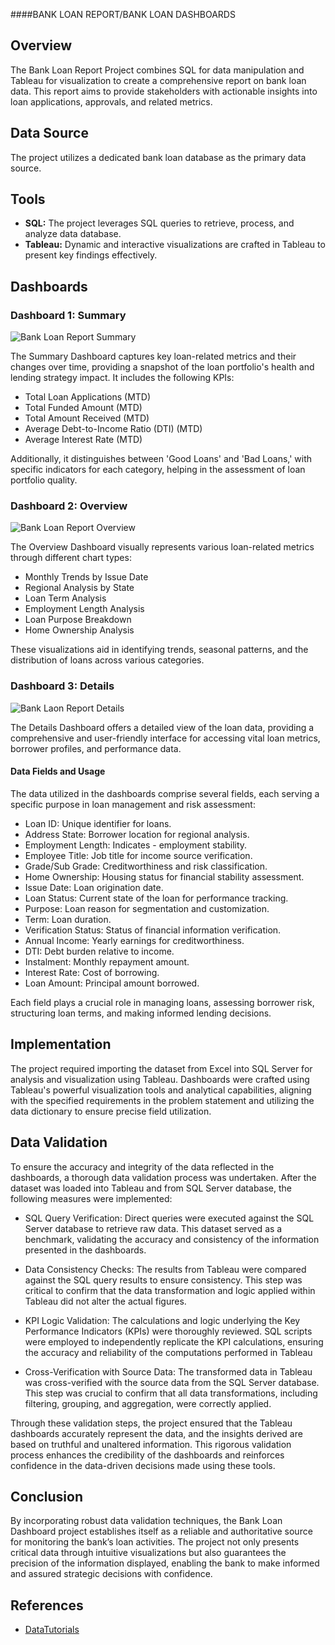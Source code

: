 ####BANK LOAN REPORT/BANK LOAN DASHBOARDS

## Overview
The Bank Loan Report Project combines SQL for data manipulation and Tableau for visualization to create a comprehensive report on bank loan data. This report aims to provide stakeholders with actionable insights into loan applications, approvals, and related metrics.


## Data Source
The project utilizes a dedicated bank loan database as the primary data source.

## Tools
- **SQL:** The project leverages SQL queries to retrieve, process, and analyze data database.
- **Tableau:** Dynamic and interactive visualizations are crafted in Tableau to present key findings effectively.


## Dashboards
### Dashboard 1: Summary


![Bank Loan Report Summary](https://github.com/user-attachments/assets/b1f9ce33-ca61-4f07-b4b5-4424d10cc118)


The Summary Dashboard captures key loan-related metrics and their changes over time, providing a snapshot of the loan portfolio's health and lending strategy impact. It includes the following KPIs:
- Total Loan Applications (MTD)
- Total Funded Amount (MTD)
- Total Amount Received (MTD)
- Average Debt-to-Income Ratio (DTI) (MTD)
- Average Interest Rate (MTD)


Additionally, it distinguishes between 'Good Loans' and 'Bad Loans,' with specific indicators for each category, helping in the assessment of loan portfolio quality.


### Dashboard 2: Overview

![Bank Loan Report Overview](https://github.com/user-attachments/assets/9669ccb0-2202-4ca0-820e-af08f1838bec)

The Overview Dashboard visually represents various loan-related metrics through different chart types:
- Monthly Trends by Issue Date 
- Regional Analysis by State 
- Loan Term Analysis 
- Employment Length Analysis 
- Loan Purpose Breakdown
- Home Ownership Analysis 

These visualizations aid in identifying trends, seasonal patterns, and the distribution of loans across various categories.

### Dashboard 3: Details

![Bank Laon Report Details](https://github.com/user-attachments/assets/bb0b981f-0709-4dfb-9fdf-db8312230df7)


The Details Dashboard offers a detailed view of the loan data, providing a comprehensive and user-friendly interface for accessing vital loan metrics, borrower profiles, and performance data.

#### Data Fields and Usage
The data utilized in the dashboards comprise several fields, each serving a specific purpose in loan management and risk assessment:

- Loan ID: Unique identifier for loans.
- Address State: Borrower location for regional analysis.
- Employment Length: Indicates - employment stability.
- Employee Title: Job title for income source verification.
- Grade/Sub Grade: Creditworthiness and risk classification.
- Home Ownership: Housing status for financial stability assessment.
- Issue Date: Loan origination date.
- Loan Status: Current state of the loan for performance tracking.
- Purpose: Loan reason for segmentation and customization.
- Term: Loan duration.
- Verification Status: Status of financial information verification.
- Annual Income: Yearly earnings for creditworthiness.
- DTI: Debt burden relative to income.
- Instalment: Monthly repayment amount.
- Interest Rate: Cost of borrowing.
- Loan Amount: Principal amount borrowed.

Each field plays a crucial role in managing loans, assessing borrower risk, structuring loan terms, and making informed lending decisions.

## Implementation

The project required importing the dataset from Excel into SQL Server for analysis and visualization using Tableau. Dashboards were crafted using Tableau's powerful visualization tools and analytical capabilities, aligning with the specified requirements in the problem statement and utilizing the data dictionary to ensure precise field utilization.

## Data Validation
To ensure the accuracy and integrity of the data reflected in the dashboards, a thorough data validation process was undertaken. After the dataset was loaded into Tableau and from SQL Server database, the following measures were implemented:
- SQL Query Verification: Direct queries were executed against the SQL Server database to retrieve raw data. This dataset served as a benchmark, validating the accuracy and consistency of the information presented in the dashboards.

- Data Consistency Checks: The results from Tableau were compared against the SQL query results to ensure consistency. This step was critical to confirm that the data transformation and logic applied within Tableau did not alter the actual figures.

- KPI Logic Validation: The calculations and logic underlying the Key Performance Indicators (KPIs) were thoroughly reviewed. SQL scripts were employed to independently replicate the KPI calculations, ensuring the accuracy and reliability of the computations performed in Tableau


- Cross-Verification with Source Data: The transformed data in Tableau was cross-verified with the source data from the SQL Server database. This step was crucial to confirm that all data transformations, including filtering, grouping, and aggregation, were correctly applied.


Through these validation steps, the project ensured that the Tableau dashboards accurately represent the data, and the insights derived are based on truthful and unaltered information. This rigorous validation process enhances the credibility of the dashboards and reinforces confidence in the data-driven decisions made using these tools.

## Conclusion
By incorporating robust data validation techniques, the Bank Loan Dashboard project establishes itself as a reliable and authoritative source for monitoring the bank’s loan activities. The project not only presents critical data through intuitive visualizations but also guarantees the precision of the information displayed, enabling the bank to make informed and assured strategic decisions with confidence.


## References
- [DataTutorials](https://www.youtube.com/watch?v=7S5vkJVuaHc&list=PLO9LeSU_vHCU_DHaLzEvsLxFdmB3Qcao_&index=24&ab_channel=DataTutorials)
